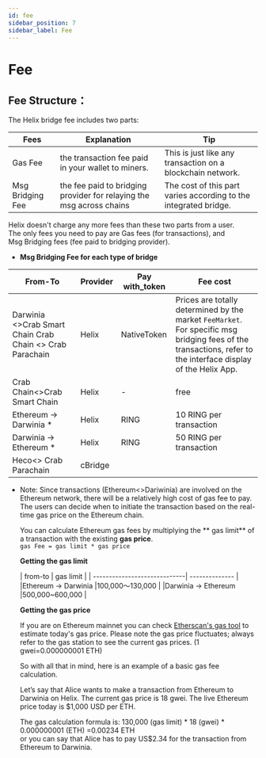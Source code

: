 ```yaml
---
id: fee
sidebar_position: 7
sidebar_label: Fee
---
```

# Fee
## Fee Structure：
The Helix bridge fee includes two parts:

|  Fees | Explanation | Tip |
| ------------------------| ----------- | -----------|
| Gas Fee                            | the transaction fee paid in your wallet to miners.                   | This is just like any transaction on a blockchain network.       |   
| Msg Bridging Fee| the fee paid to bridging provider for relaying the msg across chains | The cost of this part varies according to the integrated bridge. |        
Helix doesn't charge any more fees than these two parts from a user.   
The only fees you need to pay are Gas fees (for transactions), and Msg Bridging fees (fee paid to bridging provider).  

- **Msg Bridging Fee for each type of bridge**



|  From-To                        | Provider | Pay with_token | Fee cost |
| -----------------------------| -------------- | ----------------| ----------------|
| Darwinia <\>Crab Smart Chain           Crab Chain <\> Crab Parachain | Helix                  | NativeToken      | Prices are totally determined by the market `FeeMarket`. For specific msg bridging fees of the transactions,  refer to the interface display of the Helix App. |  
|Crab Chain<\>Crab Smart Chain| Helix | - | free |   
|Ethereum → Darwinia *| Helix | RING | 10 RING per transaction |   
|Darwinia → Ethereum *| Helix | RING | 50 RING per transaction |   
|Heco<\> Crab Parachain| cBridge |   |    |    

- Note: Since transactions (Ethereum<\>Dariwinia) are involved on the Ethereum network, there will be a relatively high cost of gas fee to pay. The users can decide when to initiate the transaction based on the real-time gas price on the Ethereum chain.     

  You can calculate Ethereum gas fees by multiplying the ** gas limit** of a transaction with the existing **gas price**.   
`gas Fee = gas limit * gas price`   

  **Getting the gas limit**

  |  from-to                        |  gas limit | 
| -----------------------------| -------------- |
|Ethereum → Darwinia |100,000～130,000 |
|Darwinia → Ethereum |500,000~600,000 |

  **Getting the gas price**

  If you are on Ethereum mainnet you can check [Etherscan's gas tool](https://etherscan.io/gastracker) to estimate today's gas price. Please note the gas price fluctuates; always refer to the gas station to see the current gas prices. (1 gwei=0.000000001 ETH)  

  So with all that in mind, here is an example of a basic gas fee calculation.   

  Let’s say that Alice wants to make a transaction from Ethereum to Darwinia on Helix.
The current gas price is 18 gwei. The live Ethereum price today is $1,000 USD per ETH.

  The gas calculation formula is: 130,000 (gas limit) \* 18 (gwei) \* 0.000000001 (ETH) =0.00234 ETH   
or you can say that Alice has to pay US$2.34 for the transaction from Ethereum to Darwinia.
